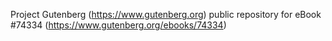 Project Gutenberg (https://www.gutenberg.org) public repository for
eBook #74334 (https://www.gutenberg.org/ebooks/74334)

